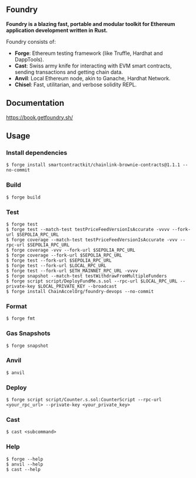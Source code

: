 ## Foundry

**Foundry is a blazing fast, portable and modular toolkit for Ethereum application development written in Rust.**

Foundry consists of:

-   **Forge**: Ethereum testing framework (like Truffle, Hardhat and DappTools).
-   **Cast**: Swiss army knife for interacting with EVM smart contracts, sending transactions and getting chain data.
-   **Anvil**: Local Ethereum node, akin to Ganache, Hardhat Network.
-   **Chisel**: Fast, utilitarian, and verbose solidity REPL.

## Documentation

https://book.getfoundry.sh/

## Usage

### Install dependencies
```shell
$ forge install smartcontractkit/chainlink-brownie-contracts@1.1.1 --no-commit
```

### Build

```shell
$ forge build
```

### Test

```shell
$ forge test
$ forge test --match-test testPriceFeedVersionIsAccurate -vvvv --fork-url $SEPOLIA_RPC_URL
$ forge coverage --match-test testPriceFeedVersionIsAccurate -vvv --rpc-url $SEPOLIA_RPC_URL
$ forge coverage -vvv --fork-url $SEPOLIA_RPC_URL
$ forge coverage --fork-url $SEPOLIA_RPC_URL
$ forge test --fork-url $SEPOLIA_RPC_URL
$ forge test --fork-url $LOCAL_RPC_URL
$ forge test --fork-url $ETH_MAINNET_RPC_URL -vvvv
$ forge snapshot --match-test testWithdrawFromMultipleFunders
$ forge script script/DeployFundMe.s.sol --rpc-url $LOCAL_RPC_URL --private-key $LOCAL_PRIVATE_KEY --broadcast
$ forge install ChainAccelOrg/foundry-devops --no-commit

```

### Format

```shell
$ forge fmt
```

### Gas Snapshots

```shell
$ forge snapshot
```

### Anvil

```shell
$ anvil
```

### Deploy

```shell
$ forge script script/Counter.s.sol:CounterScript --rpc-url <your_rpc_url> --private-key <your_private_key>
```

### Cast

```shell
$ cast <subcommand>
```

### Help

```shell
$ forge --help
$ anvil --help
$ cast --help
```
